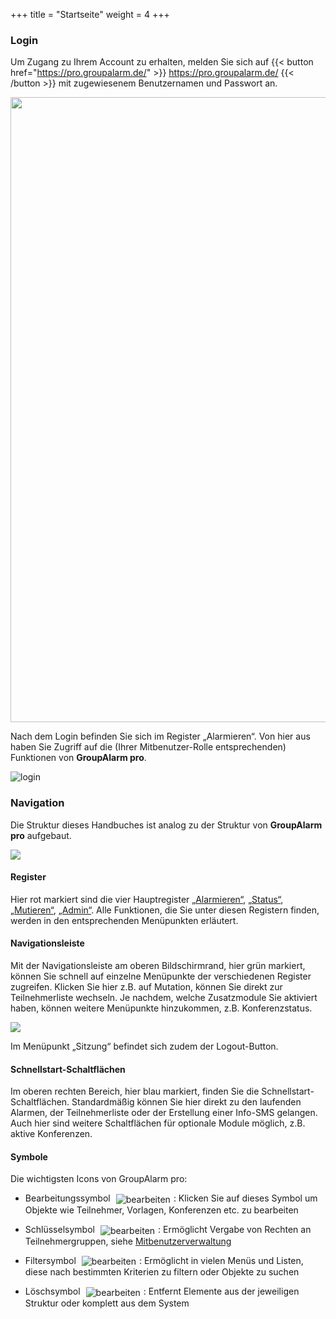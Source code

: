 +++
title = "Startseite"
weight = 4
+++


### Login

Um Zugang zu Ihrem Account zu erhalten, melden Sie sich auf   {{< button href="https://pro.groupalarm.de/" >}} https://pro.groupalarm.de/ {{< /button >}}   mit zugewiesenem Benutzernamen und
Passwort an.

<img src="/img/einfuehrung_startseite.png" width="1000" class="shadow"/>


Nach dem Login befinden Sie sich im Register „Alarmieren“. Von hier aus haben Sie Zugriff auf die (Ihrer Mitbenutzer-Rolle entsprechenden) Funktionen von 
**GroupAlarm pro**.

![login](/img/einfuehrung_startseite_nach_login.png?width=80%&classes=shadow)



### Navigation


Die Struktur dieses Handbuches ist analog zu der Struktur von **GroupAlarm pro** aufgebaut. 


![](/img/einfuehrung_startseite_navigation.png?width=1000px&classes=shadow)



#### Register

Hier rot markiert sind die vier Hauptregister [„Alarmieren“](/alarmieren/), [„Status“](/status/), [„Mutieren“](/mutieren/), [„Admin“](/admin/). 
Alle Funktionen, die Sie unter diesen Registern finden, werden in den entsprechenden Menüpunkten erläutert.

#### Navigationsleiste

Mit der Navigationsleiste am oberen Bildschirmrand, hier grün markiert, können Sie schnell auf einzelne Menüpunkte der 
verschiedenen Register zugreifen. Klicken Sie hier z.B. auf Mutation, können Sie direkt zur Teilnehmerliste wechseln.
Je nachdem, welche Zusatzmodule Sie aktiviert haben, können weitere Menüpunkte hinzukommen, z.B. Konferenzstatus.


![](/img/einfuehrung_startseite_navigation_leiste.png?classes=shadow)

Im Menüpunkt „Sitzung“ befindet sich zudem der Logout-Button. 

#### Schnellstart-Schaltflächen

Im oberen rechten Bereich, hier blau markiert, finden Sie die Schnellstart-Schaltflächen. Standardmäßig können Sie hier direkt zu 
den laufenden Alarmen, der Teilnehmerliste oder der Erstellung einer Info-SMS gelangen. Auch hier sind weitere Schaltflächen für optionale
Module möglich, z.B. aktive Konferenzen.


#### Symbole

Die wichtigsten Icons von GroupAlarm pro:

 - Bearbeitungssymbol <img src="/img/bearbeitungsicon.png" alt="bearbeiten" style='vertical-align:middle;display:inline;margin:0px 5px; '>:  Klicken Sie auf dieses Symbol um Objekte wie Teilnehmer, Vorlagen, Konferenzen etc. zu bearbeiten
 
 - Schlüsselsymbol <img src="/img/schluesselsymbol.png" alt="bearbeiten" style='vertical-align:middle;display:inline;margin:0px 5px; '>: Ermöglicht Vergabe von Rechten an Teilnehmergruppen, siehe [Mitbenutzerverwaltung](/einfuehrung/mitbenutzerverwaltung/)
 
 - Filtersymbol <img src="/img/filtersymbol.png" alt="bearbeiten" style='vertical-align:middle;display:inline;margin:0px 5px; '>:  Ermöglicht in vielen Menüs und Listen, diese nach bestimmten Kriterien zu filtern oder Objekte zu suchen
 
 - Löschsymbol <img src="/img/loesch-icon.png" alt="bearbeiten" style='vertical-align:middle;display:inline;margin:0px 5px; '>:  Entfernt Elemente aus der jeweiligen Struktur oder komplett aus dem System


